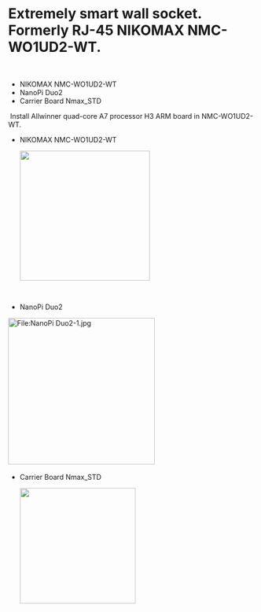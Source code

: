 
# Extremely smart wall socket. Formerly RJ-45 NIKOMAX NMC-WO1UD2-WT.
​
- NIKOMAX NMC-WO1UD2-WT
​
- NanoPi Duo2
​
- Carrier Board Nmax_STD
  
​
Install Allwinner quad-core A7 processor H3 ARM board in NMC-WO1UD2-WT.
​
- NIKOMAX NMC-WO1UD2-WT
  
  <img title="" src="https://yaroslavl.guru/article/nodered/441_1.jpg" alt="" width="264">
​
- NanoPi Duo2
​
<img title="" src="https://wiki.friendlyelec.com/wiki/images/0/01/NanoPi_Duo2-1.jpg" alt="File:NanoPi Duo2-1.jpg" width="298" data-align="inline">
​

- Carrier Board Nmax_STD
  
  
  <img title="" src="https://yaroslavl.guru/article/nodered/simulation_image_top.png" alt="" width="235">
  
  
​

